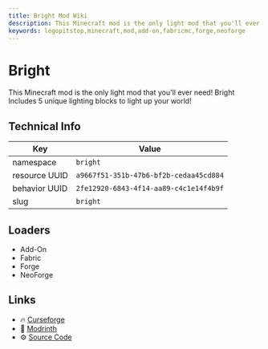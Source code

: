 ```yaml
---
title: Bright Mod Wiki
description: This Minecraft mod is the only light mod that you'll ever need! Bright Includes 5 unique lighting blocks to light up your world!
keywords: legopitstop,minecraft,mod,add-on,fabricmc,forge,neoforge
---
```


# Bright

This Minecraft mod is the only light mod that you'll ever need! Bright Includes 5 unique lighting blocks to light up your world!

## Technical Info

| Key           | Value                                  |
| ------------- | -------------------------------------- |
| namespace     | `bright`                               |
| resource UUID | `a9667f51-351b-47b6-bf2b-cedaa45cd884` |
| behavior UUID | `2fe12920-6843-4f14-aa89-c4c1e14f4b9f` |
| slug          | `bright`                               |

## Loaders

- Add-On
- Fabric
- Forge
- NeoForge

## Links

- :fire: [Curseforge](https://www.curseforge.com/minecraft/mc-mods/bright)
- :wrench: [Modrinth](https://modrinth.com/mod/bright)
- :gear: [Source Code](https://github.com/lpsmods/bright)
